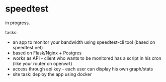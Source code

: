 # speedtest

in progress.

tasks:

- an app to monitor your bandwidth using speedtest-cli tool (based on speedtest.net)
- based on Flask/Nginx + Postgres
- works as API - client who wants to be monitored has a script in his cron (like your router on openwrt)
- access through api key - each user can display his own graph/stats
- site task: deploy the app using docker
